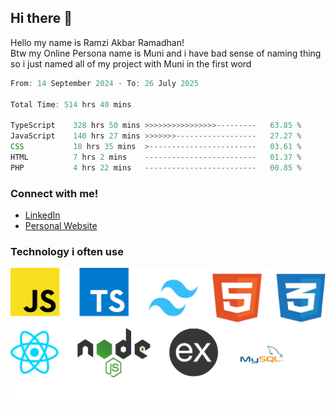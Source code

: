 ## Hi there 👋
Hello my name is Ramzi Akbar Ramadhan!\
Btw my Online Persona name is Muni and i have bad sense of naming thing so i just named all of my project with Muni in the first word
<!--START_SECTION:Muni-->

```Javascript
From: 14 September 2024 - To: 26 July 2025

Total Time: 514 hrs 40 mins

TypeScript    328 hrs 50 mins >>>>>>>>>>>>>>>>---------   63.85 %
JavaScript    140 hrs 27 mins >>>>>>>------------------   27.27 %
CSS           18 hrs 35 mins  >------------------------   03.61 %
HTML          7 hrs 2 mins    -------------------------   01.37 %
PHP           4 hrs 22 mins   -------------------------   00.85 %
```

<!--END_SECTION:Muni-->
### Connect with me!
* [LinkedIn](https://www.linkedin.com/in/ramzi-akbar-ramadhan-b8b05a243/)
* [Personal Website](https://www.muniporto.my.id/)
### Technology i often use
![Technology List](assets/techlist.png)
